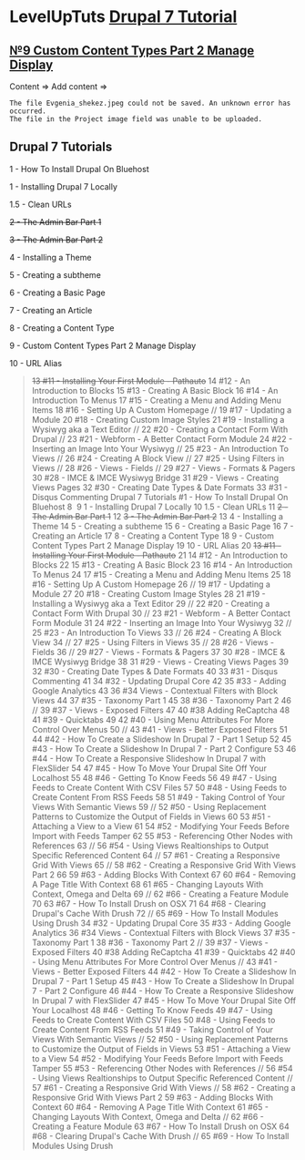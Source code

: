 # LevelUpTuts [Drupal 7 Tutorial]()
## [№9 Custom Content Types Part 2 Manage Display]()
Content => Add content =>
```
The file Evgenia_shekez.jpeg could not be saved. An unknown error has occurred.
The file in the Project image field was unable to be uploaded.
```
## Drupal 7 Tutorials 
1 - How To Install Drupal On Bluehost

1 - Installing Drupal 7 Locally

1.5 - Clean URLs

~~2 - The Admin Bar Part 1~~

~~3 - The Admin Bar Part 2~~

4 - Installing a Theme

5 - Creating a subtheme

6 - Creating a Basic Page

7 - Creating an Article

8 - Creating a Content Type 

9 - Custom Content Types Part 2 Manage Display 

10 - URL Alias 

>~~13 #11 - Installing Your First Module - Pathauto~~
14 #12 - An Introduction to Blocks 
15 #13 - Creating A Basic Block 
16 #14 - An Introduction To Menus 
17 #15 - Creating a Menu and Adding Menu Items 
18 #16 - Setting Up A Custom Homepage 
// 19 #17 - Updating a Module 
20 #18 - Creating Custom Image Styles 
21 #19 - Installing a Wysiwyg aka a Text Editor 
// 22 #20 - Creating a Contact Form With Drupal 
// 23 #21 - Webform - A Better Contact Form Module 
24 #22 - Inserting an Image Into Your Wysiwyg 
// 25 #23 - An Introduction To Views 
// 26 #24 - Creating A Block View 
// 27 #25 - Using Filters in Views 
// 28 #26 - Views - Fields 
// 29 #27 - Views - Formats & Pagers 
30 #28 - IMCE & IMCE Wysiwyg Bridge 
31 #29 - Views - Creating Views Pages 
32 #30 - Creating Date Types & Date Formats 
33 #31 - Disqus Commenting Drupal 7 Tutorials #1 - How To Install Drupal On Bluehost
8
​
9
>1 - Installing Drupal 7 Locally 
10
>1.5 - Clean URLs 
11
>~~2 - The Admin Bar Part 1~~
12
>~~3 - The Admin Bar Part 2~~
13
>4 - Installing a Theme 
14
>5 - Creating a subtheme 
15
>6 - Creating a Basic Page 
16
>7 - Creating an Article 
17
>8 - Creating a Content Type 
18
>9 - Custom Content Types Part 2 Manage Display 
19
>10 - URL Alias 
20
>~~13 #11 - Installing Your First Module - Pathauto~~
21
14 #12 - An Introduction to Blocks 
22
15 #13 - Creating A Basic Block 
23
16 #14 - An Introduction To Menus 
24
17 #15 - Creating a Menu and Adding Menu Items 
25
18 #16 - Setting Up A Custom Homepage 
26
// 19 #17 - Updating a Module 
27
20 #18 - Creating Custom Image Styles 
28
21 #19 - Installing a Wysiwyg aka a Text Editor 
29
// 22 #20 - Creating a Contact Form With Drupal 
30
// 23 #21 - Webform - A Better Contact Form Module 
31
24 #22 - Inserting an Image Into Your Wysiwyg 
32
// 25 #23 - An Introduction To Views 
33
// 26 #24 - Creating A Block View 
34
// 27 #25 - Using Filters in Views 
35
// 28 #26 - Views - Fields 
36
// 29 #27 - Views - Formats & Pagers 
37
30 #28 - IMCE & IMCE Wysiwyg Bridge 
38
31 #29 - Views - Creating Views Pages 
39
32 #30 - Creating Date Types & Date Formats 
40
33 #31 - Disqus Commenting 
41
34 #32 - Updating Drupal Core 
42
35 #33 - Adding Google Analytics 
43
36 #34 Views - Contextual Filters with Block Views 
44
37 #35 - Taxonomy Part 1 
45
38 #36 - Taxonomy Part 2 
46
// 39 #37 - Views - Exposed Filters 
47
40 #38 Adding ReCaptcha 
48
41 #39 - Quicktabs 
49
42 #40 - Using Menu Attributes For More Control Over Menus 
50
// 43 #41 - Views - Better Exposed Filters 
51
44 #42 - How To Create a Slideshow In Drupal 7 - Part 1 Setup 
52
45 #43 - How To Create a Slideshow In Drupal 7 - Part 2 Configure 
53
46 #44 - How To Create a Responsive Slideshow In Drupal 7 with FlexSlider 
54
47 #45 - How To Move Your Drupal Site Off Your Localhost 
55
48 #46 - Getting To Know Feeds 
56
49 #47 - Using Feeds to Create Content With CSV Files 
57
50 #48 - Using Feeds to Create Content From RSS Feeds 
58
51 #49 - Taking Control of Your Views With Semantic Views 
59
// 52 #50 - Using Replacement Patterns to Customize the Output of Fields in Views 
60
53 #51 - Attaching a View to a View 
61
54 #52 - Modifying Your Feeds Before Import with Feeds Tamper 
62
55 #53 - Referencing Other Nodes with References 
63
// 56 #54 - Using Views Realtionships to Output Specific Referenced Content 
64
// 57 #61 - Creating a Responsive Grid With Views 
65
// 58 #62 - Creating a Responsive Grid With Views Part 2 
66
59 #63 - Adding Blocks With Context 
67
60 #64 - Removing A Page Title With Context 
68
61 #65 - Changing Layouts With Context, Omega and Delta 
69
// 62 #66 - Creating a Feature Module 
70
63 #67 - How To Install Drush on OSX 
71
64 #68 - Clearing Drupal's Cache With Drush 
72
// 65 #69 - How To Install Modules Using Drush 
34 #32 - Updating Drupal Core 
35 #33 - Adding Google Analytics 
36 #34 Views - Contextual Filters with Block Views 
37 #35 - Taxonomy Part 1 
38 #36 - Taxonomy Part 2 
// 39 #37 - Views - Exposed Filters 
40 #38 Adding ReCaptcha 
41 #39 - Quicktabs 
42 #40 - Using Menu Attributes For More Control Over Menus 
// 43 #41 - Views - Better Exposed Filters 
44 #42 - How To Create a Slideshow In Drupal 7 - Part 1 Setup 
45 #43 - How To Create a Slideshow In Drupal 7 - Part 2 Configure 
46 #44 - How To Create a Responsive Slideshow In Drupal 7 with FlexSlider 
47 #45 - How To Move Your Drupal Site Off Your Localhost 
48 #46 - Getting To Know Feeds 
49 #47 - Using Feeds to Create Content With CSV Files 
50 #48 - Using Feeds to Create Content From RSS Feeds 
51 #49 - Taking Control of Your Views With Semantic Views 
// 52 #50 - Using Replacement Patterns to Customize the Output of Fields in Views 
53 #51 - Attaching a View to a View 
54 #52 - Modifying Your Feeds Before Import with Feeds Tamper 
55 #53 - Referencing Other Nodes with References 
// 56 #54 - Using Views Realtionships to Output Specific Referenced Content 
// 57 #61 - Creating a Responsive Grid With Views 
// 58 #62 - Creating a Responsive Grid With Views Part 2 
59 #63 - Adding Blocks With Context 
60 #64 - Removing A Page Title With Context 
61 #65 - Changing Layouts With Context, Omega and Delta 
// 62 #66 - Creating a Feature Module 
63 #67 - How To Install Drush on OSX 
64 #68 - Clearing Drupal's Cache With Drush 
// 65 #69 - How To Install Modules Using Drush 
